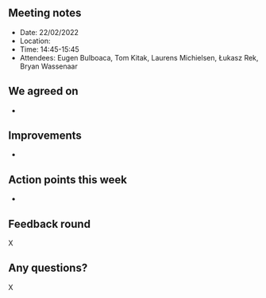 ## Meeting notes

* Date: 22/02/2022
* Location: 
* Time: 14:45-15:45
* Attendees: Eugen Bulboaca, Tom Kitak, Laurens Michielsen, Łukasz Rek, Bryan Wassenaar

## We agreed on
* 

## Improvements
* 
## Action points this week
* 

## Feedback round
X

## Any questions?
X
